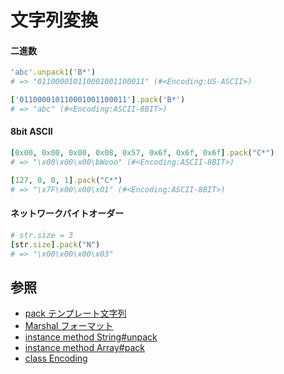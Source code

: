 # 文字列変換
#### 二進数
```ruby
'abc'.unpack1('B*')
# => "011000010110001001100011" (#<Encoding:US-ASCII>)

['011000010110001001100011'].pack('B*')
# => "abc" (#<Encoding:ASCII-8BIT>)
```

#### 8bit ASCII
```ruby
[0x00, 0x00, 0x00, 0x08, 0x57, 0x6f, 0x6f, 0x6f].pack("C*")
# => "\x00\x00\x00\bWooo" (#<Encoding:ASCII-8BIT>)

[127, 0, 0, 1].pack("C*")
# => "\x7F\x00\x00\x01" (#<Encoding:ASCII-8BIT>)
```

#### ネットワークバイトオーダー
```ruby
# str.size = 3
[str.size].pack("N")
# => "\x00\x00\x00\x03"
```

## 参照
- [pack テンプレート文字列](https://docs.ruby-lang.org/ja/3.0/doc/pack_template.html)
- [Marshal フォーマット](https://docs.ruby-lang.org/ja/3.0/doc/marshal_format.html)
- [instance method String#unpack](https://docs.ruby-lang.org/ja/3.0.0/method/String/i/unpack.html)
- [instance method Array#pack](https://docs.ruby-lang.org/ja/3.0.0/method/Array/i/pack.html)
- [class Encoding](https://docs.ruby-lang.org/ja/3.0/class/Encoding.html)
